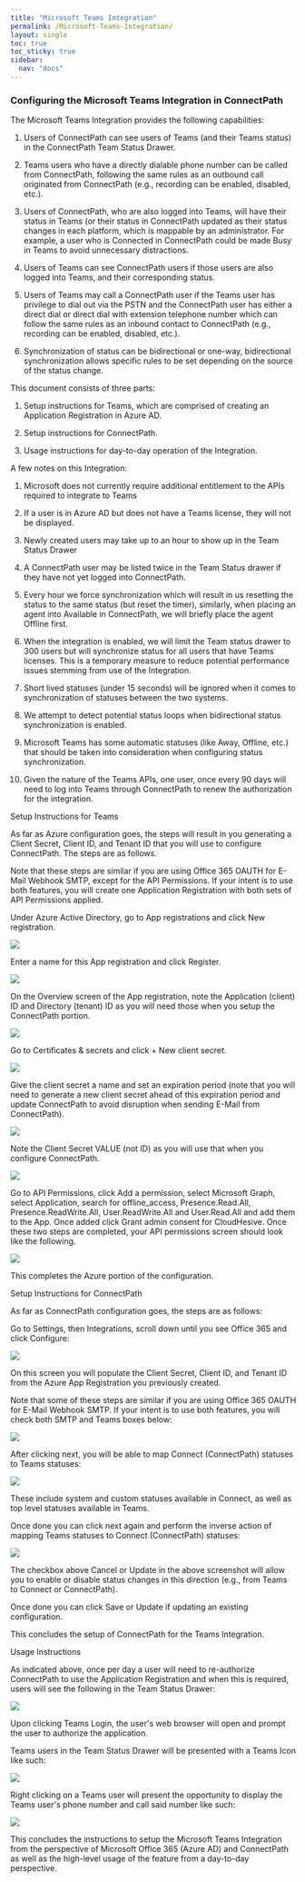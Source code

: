 ```yaml
---
title: "Microsoft Teams Integration"
permalink: /Microsoft-Teams-Integration/
layout: single
toc: true
toc_sticky: true
sidebar:
  nav: "docs"
---
```


### Configuring the Microsoft Teams Integration in ConnectPath

The Microsoft Teams Integration provides the following capabilities:

1)  Users of ConnectPath can see users of Teams (and their Teams status)
    in the ConnectPath Team Status Drawer.

2)  Teams users who have a directly dialable phone number can be called
    from ConnectPath, following the same rules as an outbound call
    originated from ConnectPath (e.g., recording can be enabled,
    disabled, etc.).

3)  Users of ConnectPath, who are also logged into Teams, will have
    their status in Teams (or their status in ConnectPath updated as
    their status changes in each platform, which is mappable by an
    administrator. For example, a user who is Connected in ConnectPath
    could be made Busy in Teams to avoid unnecessary distractions.

4)  Users of Teams can see ConnectPath users if those users are also
    logged into Teams, and their corresponding status.

5)  Users of Teams may call a ConnectPath user if the Teams user has
    privilege to dial out via the PSTN and the ConnectPath user has
    either a direct dial or direct dial with extension telephone number
    which can follow the same rules as an inbound contact to ConnectPath
    (e.g., recording can be enabled, disabled, etc.).

6)  Synchronization of status can be bidirectional or one-way,
    bidirectional synchronization allows specific rules to be set
    depending on the source of the status change.

This document consists of three parts:

1)  Setup instructions for Teams, which are comprised of creating an
    Application Registration in Azure AD.

2)  Setup instructions for ConnectPath.

3)  Usage instructions for day-to-day operation of the Integration.

A few notes on this Integration:

1)  Microsoft does not currently require additional entitlement to the
    APIs required to integrate to Teams

2)  If a user is in Azure AD but does not have a Teams license, they
    will not be displayed.

3)  Newly created users may take up to an hour to show up in the Team
    Status Drawer

4)  A ConnectPath user may be listed twice in the Team Status drawer if
    they have not yet logged into ConnectPath.

5)  Every hour we force synchronization which will result in us
    resetting the status to the same status (but reset the timer),
    similarly, when placing an agent into Available in ConnectPath, we
    will briefly place the agent Offline first.

6)  When the integration is enabled, we will limit the Team status
    drawer to 300 users but will synchronize status for all users that
    have Teams licenses. This is a temporary measure to reduce potential
    performance issues stemming from use of the Integration.

7)  Short lived statuses (under 15 seconds) will be ignored when it
    comes to synchronization of statuses between the two systems.

8)  We attempt to detect potential status loops when bidirectional
    status synchronization is enabled.

9)  Microsoft Teams has some automatic statuses (like Away, Offline,
    etc.) that should be taken into consideration when configuring
    status synchronization.

10) Given the nature of the Teams APIs, one user, once every 90 days
    will need to log into Teams through ConnectPath to renew the
    authorization for the integration.

Setup Instructions for Teams

As far as Azure configuration goes, the steps will result in you
generating a Client Secret, Client ID, and Tenant ID that you will use
to configure ConnectPath. The steps are as follows.

Note that these steps are similar if you are using Office 365 OAUTH for
E-Mail Webhook SMTP, except for the API Permissions. If your intent is
to use both features, you will create one Application Registration with
both sets of API Permissions applied.

Under Azure Active Directory, go to App registrations and click New
registration.

![](./Microsoft-Teams-Integration/media/image1.png)

Enter a name for this App registration and click Register.

![](./Microsoft-Teams-Integration/media/image2.png)

On the Overview screen of the App registration, note the Application
(client) ID and Directory (tenant) ID as you will need those when you
setup the ConnectPath portion.

![](./Microsoft-Teams-Integration/media/image3.png)

Go to Certificates & secrets and click + New client secret.

![](./Microsoft-Teams-Integration/media/image4.png)

Give the client secret a name and set an expiration period (note that
you will need to generate a new client secret ahead of this expiration
period and update ConnectPath to avoid disruption when sending E-Mail
from ConnectPath).

![](./Microsoft-Teams-Integration/media/image5.png)

Note the Client Secret VALUE (not ID) as you will use that when you
configure ConnectPath.

![](./Microsoft-Teams-Integration/media/image6.png)

Go to API Permissions, click Add a permission, select Microsoft Graph,
select Application, search for offline_access, Presence.Read.All,
Presence.ReadWrite.All, User.ReadWrite.All and User.Read.All and add
them to the App. Once added click Grant admin consent for CloudHesive.
Once these two steps are completed, your API permissions screen should
look like the following.

![](./Microsoft-Teams-Integration/media/image7.png)

This completes the Azure portion of the configuration.

Setup Instructions for ConnectPath

As far as ConnectPath configuration goes, the steps are as follows:

Go to Settings, then Integrations, scroll down until you see Office 365
and click Configure:

![](./Microsoft-Teams-Integration/media/image8.png)

On this screen you will populate the Client Secret, Client ID, and
Tenant ID from the Azure App Registration you previously created.

Note that some of these steps are similar if you are using Office 365
OAUTH for E-Mail Webhook SMTP. If your intent is to use both features,
you will check both SMTP and Teams boxes below:

![](./Microsoft-Teams-Integration/media/image9.png)

After clicking next, you will be able to map Connect (ConnectPath)
statuses to Teams statuses:

![](./Microsoft-Teams-Integration/media/image10.png)

These include system and custom statuses available in Connect, as well
as top level statuses available in Teams.

Once done you can click next again and perform the inverse action of
mapping Teams statuses to Connect (ConnectPath) statuses:

![](./Microsoft-Teams-Integration/media/image11.png)

The checkbox above Cancel or Update in the above screenshot will allow
you to enable or disable status changes in this direction (e.g., from
Teams to Connect or ConnectPath).

Once done you can click Save or Update if updating an existing
configuration.

This concludes the setup of ConnectPath for the Teams Integration.

Usage Instructions

As indicated above, once per day a user will need to re-authorize
ConnectPath to use the Application Registration and when this is
required, users will see the following in the Team Status Drawer:

![](./Microsoft-Teams-Integration/media/image12.png)

Upon clicking Teams Login, the user's web browser will open and prompt
the user to authorize the application.

Teams users in the Team Status Drawer will be presented with a Teams
Icon like such:

![](./Microsoft-Teams-Integration/media/image13.png)

Right clicking on a Teams user will present the opportunity to display
the Teams user's phone number and call said number like such:

![](./Microsoft-Teams-Integration/media/image14.png)

This concludes the instructions to setup the Microsoft Teams Integration
from the perspective of Microsoft Office 365 (Azure AD) and ConnectPath
as well as the high-level usage of the feature from a day-to-day
perspective.
